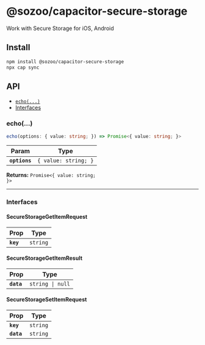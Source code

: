 # @sozoo/capacitor-secure-storage

Work with Secure Storage for iOS, Android

## Install

```bash
npm install @sozoo/capacitor-secure-storage
npx cap sync
```

## API

<docgen-index>

* [`echo(...)`](#echo)
* [Interfaces](#interfaces)

</docgen-index>

<docgen-api>
<!--Update the source file JSDoc comments and rerun docgen to update the docs below-->

### echo(...)

```typescript
echo(options: { value: string; }) => Promise<{ value: string; }>
```

| Param         | Type                            |
| ------------- | ------------------------------- |
| **`options`** | <code>{ value: string; }</code> |

**Returns:** <code>Promise&lt;{ value: string; }&gt;</code>

--------------------


### Interfaces


#### SecureStorageGetItemRequest

| Prop      | Type                |
| --------- | ------------------- |
| **`key`** | <code>string</code> |


#### SecureStorageGetItemResult

| Prop       | Type                        |
| ---------- | --------------------------- |
| **`data`** | <code>string \| null</code> |


#### SecureStorageSetItemRequest

| Prop       | Type                |
| ---------- | ------------------- |
| **`key`**  | <code>string</code> |
| **`data`** | <code>string</code> |

</docgen-api>
